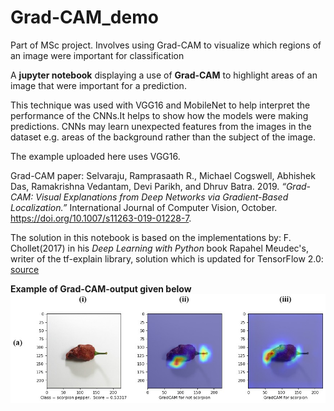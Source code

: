 # Grad-CAM_demo
Part of MSc project. Involves using Grad-CAM to visualize which regions of an image were important for classification


A **jupyter notebook** displaying a use of **Grad-CAM** to highlight areas of an image that were important for a prediction.

This technique was used with VGG16 and MobileNet to help interpret the performance of the CNNs.It helps to show how the models were making predictions. CNNs may learn unexpected features from the images in the dataset e.g. areas of the background rather than the subject of the image.

The example uploaded here uses VGG16.


Grad-CAM paper: 
Selvaraju, Ramprasaath R., Michael Cogswell, Abhishek Das, Ramakrishna Vedantam, Devi Parikh, and Dhruv Batra. 2019. *“Grad-CAM: Visual Explanations from Deep Networks via Gradient-Based Localization.”* International Journal of Computer Vision, October. https://doi.org/10.1007/s11263-019-01228-7.


The solution in this notebook is based on the implementations by:
F. Chollet(2017) in his *Deep Learning with Python* book
Rapahel Meudec's, writer of the tf-explain library, solution which is updated for TensorFlow 2.0: [source](https://stackoverflow.com/questions/58322147/how-to-generate-cnn-heatmaps-using-built-in-keras-in-tf2-0-tf-keras)


**Example of Grad-CAM-output given below**
![Grad-CAM output](/sample.jpg?raw=true)
